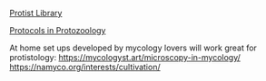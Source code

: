 
[Protist Library](https://tristan.protist.info/library/protists.html)


[Protocols in Protozoology](https://tristan.protist.info/library/books/protists/Protocols%20in%20Protozoology.pdf)



At home set ups developed by mycology lovers will work great for protistology: 
https://mycologyst.art/microscopy-in-mycology/
https://namyco.org/interests/cultivation/


  